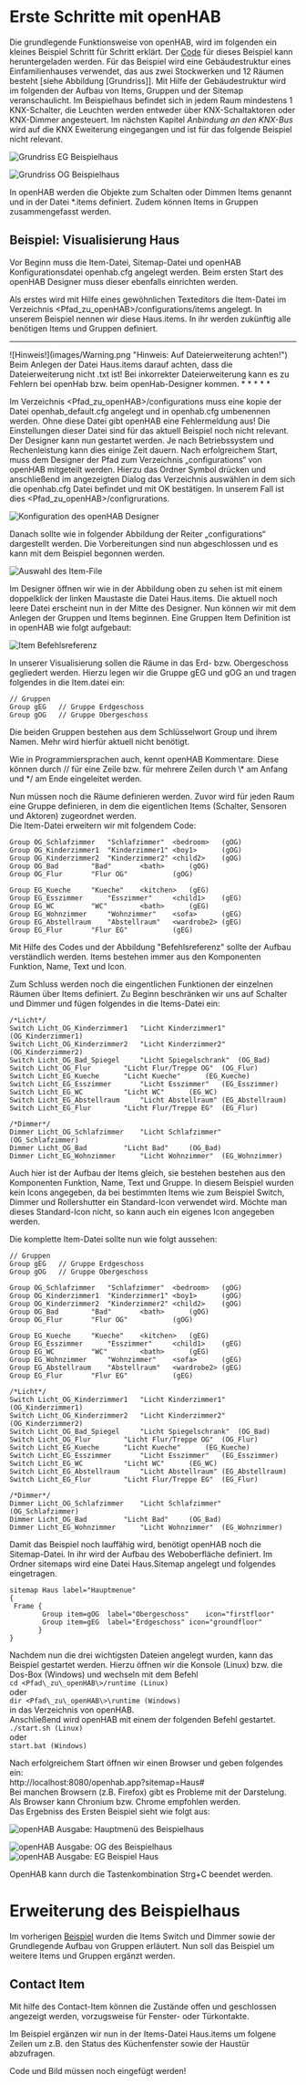 Erste Schritte mit openHAB
==========================

Die grundlegende Funktionsweise von openHAB, wird im folgenden ein kleines Beispiel Schritt für Schritt erklärt.
Der [Code](https://github.com/mepi0011/openhab.doc/raw/master/examples/house.zip "Souce Code für Beispielhaus ohne KNX Erweiterung") für dieses Beispiel kann heruntergeladen werden.
Für das Beispiel wird eine Gebäudestruktur eines Einfamilienhauses verwendet, das aus zwei Stockwerken und 12 Räumen besteht [siehe Abbildung [Grundriss]].
Mit Hilfe der Gebäudestruktur wird im folgenden der Aufbau von Items, Gruppen und der Sitemap veranschaulicht.
Im Beispielhaus befindet sich in jedem Raum mindestens 1 KNX-Schalter, die Leuchten werden entweder über KNX-Schaltaktoren oder KNX-Dimmer
angesteuert. Im nächsten Kapitel *Anbindung an den KNX-Bus* wird auf die KNX Eweiterung eingegangen und ist für das folgende Beispiel nicht relevant.

![Grundriss EG Beispielhaus](images/grundriss_erdgeschoss.png "Grundriss vom EG des Beispielhaus")

![Grundriss OG Beispielhaus](images/grundriss_obergeschoss.png "Grundriss vom OG des Beispielhaus")

In openHAB werden die Objekte zum Schalten oder Dimmen Items genannt und
in der Datei *.items definiert. Zudem können Items in Gruppen
zusammengefasst werden.

Beispiel: Visualisierung Haus
-----------------------------

Vor Beginn muss die Item-Datei, Sitemap-Datei und openHAB
Konfigurationsdatei openhab.cfg angelegt werden. Beim ersten Start des
openHAB Designer muss dieser ebenfalls einrichten werden.

Als erstes wird mit Hilfe eines gewöhnlichen Texteditors die Item-Datei
im Verzeichnis <Pfad\_zu\_openHAB\>/configurations/items angelegt. In
unserem Beispiel nennen wir diese Haus.items. In ihr werden zukünftig
alle benötigen Items und Gruppen definiert.

* * * * *
<tr>
<td> ![Hinweis!](images/Warning.png "Hinweis: Auf Dateierweiterung achten!") </td>
<td> Beim Anlegen der Datei Haus.items darauf achten, dass die Dateierweiterung nicht .txt ist! Bei inkorrekter Dateierweiterung kann es zu Fehlern bei openHab bzw. beim openHab-Designer kommen. </td>
</tr>
</table>
* * * * *

Im Verzeichnis <Pfad\_zu\_openHAB\>/configurations muss eine kopie der
Datei openhab_default.cfg angelegt und in openhab.cfg umbenennen
werden. Ohne diese Datei gibt openHAB eine Fehlermeldung aus! Die
Einstellungen dieser Datei sind für das aktuell Beispiel noch nicht relevant. Der Designer kann
nun gestartet werden. Je nach Betriebssystem und Rechenleistung kann
dies einige Zeit dauern. Nach erfolgreichem Start, muss dem Designer der
Pfad zum Verzeichnis „configurations“ von openHAB mitgeteilt werden. Hierzu das Ordner Symbol drücken
und anschließend im angezeigten Dialog das Verzeichnis auswählen in dem
sich die openhab.cfg Datei befindet und mit OK bestätigen. In unserem
Fall ist dies <Pfad\_zu\_openHAB\>/configrurations.

![Konfiguration des openHAB Designer](images/openHAB_Designer_Configuration.png "Konfiguration des openHAB Designer")

Danach sollte wie in folgender Abbildung der Reiter „configurations“ dargestellt werden. Die Vorbereitungen sind nun
abgeschlossen und es kann mit dem Beispiel begonnen werden.

![Auswahl des Item-File](images/openHAB_Designer_Item_File.png "Auswahl des Item-File")

Im Designer öffnen wir wie in der Abbildung oben zu sehen ist mit einem doppelklick der linken Maustaste die Datei Haus.items.
Die aktuell noch leere Datei erscheint nun in der Mitte des Designer. Nun können wir mit dem Anlegen der Gruppen und Items beginnen. Eine Gruppen Item Definition ist in openHAB wie folgt aufgebaut:

![Item Befehlsreferenz](images/openHAB_Befehlsreferenz.png)


In unserer Visualisierung sollen die Räume in das Erd- bzw. Obergeschoss
gegliedert werden. Hierzu legen wir die Gruppe gEG und gOG an und tragen
folgendes in die Item.datei ein:   

    // Gruppen
    Group gEG 	// Gruppe Erdgeschoss
    Group gOG 	// Gruppe Obergeschoss

Die beiden Gruppen bestehen aus dem Schlüsselwort Group und ihrem Namen. Mehr wird hierfür aktuell nicht benötigt.

Wie in Programmiersprachen auch, kennt openHAB Kommentare. Diese können
durch // für eine Zeile bzw. für mehrere Zeilen durch \\\* am Anfang und
\*/ am Ende eingeleitet werden.

Nun müssen noch die Räume definieren werden. Zuvor wird für jeden Raum eine Gruppe definieren, in dem die eigentlichen Items (Schalter, Sensoren und Aktoren) zugeordnet werden.   
Die Item-Datei erweitern wir mit folgendem Code:

    Group OG_Schlafzimmer	"Schlafzimmer"	<bedroom>	(gOG)
    Group OG_Kinderzimmer1	"Kinderzimmer1"	<boy1>		(gOG)
    Group OG_Kinderzimmer2	"Kinderzimmer2"	<child2>	(gOG)
    Group OG_Bad		"Bad"		<bath>		(gOG)
    Group OG_Flur		"Flur OG"			(gOG)

    Group EG_Kueche		"Kueche" 	<kitchen>	(gEG)
    Group EG_Esszimmer		"Esszimmer" 	<child1> 	(gEG)
    Group EG_WC			"WC"		<bath>		(gEG)
    Group EG_Wohnzimmer		"Wohnzimmer"	<sofa>		(gEG)
    Group EG_Abstellraum	"Abstellraum"	<wardrobe2>	(gEG)
    Group EG_Flur		"Flur EG"			(gEG)

Mit Hilfe des Codes und der Abbildung "Befehlsreferenz" sollte der Aufbau verständlich werden.
Items bestehen immer aus den Komponenten Funktion, Name, Text und Icon.

Zum Schluss werden noch die eingentlichen Funktionen der einzelnen
Räumen über Items definiert. Zu Beginn beschränken wir uns auf Schalter
und Dimmer und fügen folgendes in die Items-Datei ein:

    /*Licht*/
    Switch Licht_OG_Kinderzimmer1	"Licht Kinderzimmer1"	(OG_Kinderzimmer1)
    Switch Licht_OG_Kinderzimmer2	"Licht Kinderzimmer2"	(OG_Kinderzimmer2)
    Switch Licht_OG_Bad_Spiegel		"Licht Spiegelschrank"	(OG_Bad)
    Switch Licht_OG_Flur		"Licht Flur/Treppe OG"	(OG_Flur)
    Switch Licht_EG_Kueche		"Licht Kueche"		(EG_Kueche)
    Switch Licht_EG_Esszimmer		"Licht Esszimmer"	(EG_Esszimmer)
    Switch Licht_EG_WC			"Licht WC"		(EG_WC)
    Switch Licht_EG_Abstellraum		"Licht Abstellraum"	(EG_Abstellraum)
    Switch Licht_EG_Flur		"Licht Flur/Treppe EG"	(EG_Flur)

    /*Dimmer*/
    Dimmer Licht_OG_Schlafzimmer	"Licht Schlafzimmer"	(OG_Schlafzimmer)
    Dimmer Licht_OG_Bad			"Licht Bad"		(OG_Bad)
    Dimmer Licht_EG_Wohnzimmer		"Licht Wohnzimmer"	(EG_Wohnzimmer)

Auch hier ist der Aufbau der Items gleich, sie bestehen bestehen aus den
Komponenten Funktion, Name, Text und Gruppe. In diesem Beispiel wurden
kein Icons angegeben, da bei bestimmten Items wie zum Beispiel Switch,
Dimmer und Rollershutter ein Standard-Icon verwendet wird. Möchte man
dieses Standard-Icon nicht, so kann auch ein eigenes Icon angegeben
werden.

Die komplette Item-Datei sollte nun wie folgt aussehen:

    // Gruppen
    Group gEG 	// Gruppe Erdgeschoss
    Group gOG 	// Gruppe Obergeschoss

    Group OG_Schlafzimmer	"Schlafzimmer"	<bedroom>	(gOG)
    Group OG_Kinderzimmer1	"Kinderzimmer1"	<boy1>		(gOG)
    Group OG_Kinderzimmer2	"Kinderzimmer2"	<child2>	(gOG)
    Group OG_Bad		"Bad"		<bath>		(gOG)
    Group OG_Flur		"Flur OG"			(gOG)

    Group EG_Kueche		"Kueche" 	<kitchen>	(gEG)
    Group EG_Esszimmer		"Esszimmer" 	<child1> 	(gEG)
    Group EG_WC			"WC"		<bath>		(gEG)
    Group EG_Wohnzimmer		"Wohnzimmer"	<sofa>		(gEG)
    Group EG_Abstellraum	"Abstellraum"	<wardrobe2>	(gEG)
    Group EG_Flur		"Flur EG"			(gEG)

    /*Licht*/
    Switch Licht_OG_Kinderzimmer1	"Licht Kinderzimmer1"	(OG_Kinderzimmer1)
    Switch Licht_OG_Kinderzimmer2	"Licht Kinderzimmer2"	(OG_Kinderzimmer2)
    Switch Licht_OG_Bad_Spiegel		"Licht Spiegelschrank"	(OG_Bad)
    Switch Licht_OG_Flur		"Licht Flur/Treppe OG"	(OG_Flur)
    Switch Licht_EG_Kueche		"Licht Kueche"		(EG_Kueche)
    Switch Licht_EG_Esszimmer		"Licht Esszimmer"	(EG_Esszimmer)
    Switch Licht_EG_WC			"Licht WC"		(EG_WC)
    Switch Licht_EG_Abstellraum		"Licht Abstellraum"	(EG_Abstellraum)
    Switch Licht_EG_Flur		"Licht Flur/Treppe EG"	(EG_Flur)

    /*Dimmer*/
    Dimmer Licht_OG_Schlafzimmer	"Licht Schlafzimmer"	(OG_Schlafzimmer)
    Dimmer Licht_OG_Bad			"Licht Bad"		(OG_Bad)
    Dimmer Licht_EG_Wohnzimmer		"Licht Wohnzimmer"	(EG_Wohnzimmer)

Damit das Beispiel noch lauffähig wird, benötigt openHAB noch die
Sitemap-Datei. In ihr wird der Aufbau des Weboberfläche definiert. Im
Ordner sitemaps wird eine Datei Haus.Sitemap angelegt und folgendes
eingetragen.

    sitemap Haus label="Hauptmenue"
    {
     Frame {
            Group item=gOG	label="Obergeschoss"	icon="firstfloor"
            Group item=gEG	label="Erdgeschoss"	icon="groundfloor"
           }
    }

Nachdem nun die drei wichtigsten Dateien angelegt wurden, kann das
Beispiel gestartet werden. Hierzu öffnen wir die Konsole (Linux) bzw.
die Dos-Box (Windows) und wechseln mit dem Befehl  
` cd <Pfad\_zu\_openHAB\>/runtime (Linux) `  
oder  
` dir <Pfad\_zu\_openHAB\>\runtime (Windows) `  
in das Verzeichnis von openHAB.  
Anschließend wird openHAB mit einem der folgenden Befehl gestartet.  
` ./start.sh (Linux) `  
oder  
` start.bat (Windows) `  

Nach erfolgreichem Start öffnen wir einen Browser und geben folgendes
ein:   
http://localhost:8080/openhab.app?sitemap=Haus\#   
Bei manchen Browsern (z.B. Firefox) gibt es Probleme mit der Darstelung. Als Browser kann Chronium bzw. Chrome empfohlen werden.   
Das Ergebniss des Ersten Beispiel sieht wie folgt aus:

![openHAB Ausgabe: Hauptmenü des Beispielhaus](images/Haus_Hauptmenue_klein.png "Hauptmenü des Beispielhaus")

![openHAB Ausgabe: OG des Beispielhaus](images/Haus_OG.png "OG des Beispielhaus")
![openHAB Ausgabe: EG Beispiel Haus](images/Haus_EG.png "UG des Beispielhaus")

OpenHAB kann durch die Tastenkombination Strg+C beendet werden.


Erweiterung des Beispielhaus
============================

Im vorherigen [Beispiel](#Beispiel--Visualisierung-Haus) wurden die Items Switch und Dimmer sowie der Grundlegende Aufbau von Gruppen erläutert. Nun soll das Beispiel um weitere Items und Gruppen ergänzt werden.

Contact Item
------------
Mit hilfe des Contact-Item können die Zustände offen und geschlossen angezeigt werden, vorzugsweise für Fenster- oder Türkontakte.

Im Beispiel ergänzen wir nun in der Items-Datei Haus.items um folgene Zeilen um z.B. den Status des Küchenfenster sowie der Haustür abzufragen. 

Code und Bild müssen noch eingefügt werden!